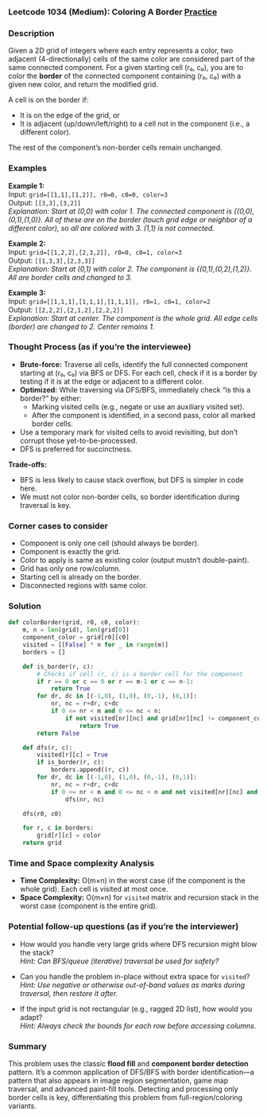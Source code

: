 ### Leetcode 1034 (Medium): Coloring A Border [Practice](https://leetcode.com/problems/coloring-a-border)

### Description  
Given a 2D grid of integers where each entry represents a color, two adjacent (4-directionally) cells of the same color are considered part of the same connected component. For a given starting cell (r₀, c₀), you are to color the **border** of the connected component containing (r₀, c₀) with a given new color, and return the modified grid. 

A cell is on the border if:
- It is on the edge of the grid, or
- It is adjacent (up/down/left/right) to a cell not in the component (i.e., a different color).

The rest of the component’s non-border cells remain unchanged.

### Examples  

**Example 1:**  
Input: `grid=[[1,1],[1,2]], r0=0, c0=0, color=3`  
Output: `[[3,3],[3,2]]`  
*Explanation: Start at (0,0) with color 1. The connected component is {(0,0),(0,1),(1,0)}. All of these are on the border (touch grid edge or neighbor of a different color), so all are colored with 3. (1,1) is not connected.*

**Example 2:**  
Input: `grid=[[1,2,2],[2,3,2]], r0=0, c0=1, color=3`  
Output: `[[1,3,3],[2,3,3]]`  
*Explanation: Start at (0,1) with color 2. The component is {(0,1),(0,2),(1,2)}. All are border cells and changed to 3.*

**Example 3:**  
Input: `grid=[[1,1,1],[1,1,1],[1,1,1]], r0=1, c0=1, color=2`  
Output: `[[2,2,2],[2,1,2],[2,2,2]]`  
*Explanation: Start at center. The component is the whole grid. All edge cells (border) are changed to 2. Center remains 1.*

### Thought Process (as if you’re the interviewee)  
- **Brute-force:** Traverse all cells, identify the full connected component starting at (r₀, c₀) via BFS or DFS. For each cell, check if it is a border by testing if it is at the edge or adjacent to a different color.
- **Optimized:** While traversing via DFS/BFS, immediately check “is this a border?” by either:
  - Marking visited cells (e.g., negate or use an auxiliary visited set).
  - After the component is identified, in a second pass, color all marked border cells.
- Use a temporary mark for visited cells to avoid revisiting, but don’t corrupt those yet-to-be-processed.
- DFS is preferred for succinctness.

**Trade-offs:**
- BFS is less likely to cause stack overflow, but DFS is simpler in code here.
- We must not color non-border cells, so border identification during traversal is key.

### Corner cases to consider  
- Component is only one cell (should always be border).
- Component is exactly the grid.
- Color to apply is same as existing color (output mustn’t double-paint).
- Grid has only one row/column.
- Starting cell is already on the border.
- Disconnected regions with same color.

### Solution

```python
def colorBorder(grid, r0, c0, color):
    m, n = len(grid), len(grid[0])
    component_color = grid[r0][c0]
    visited = [[False] * n for _ in range(m)]
    borders = []

    def is_border(r, c):
        # Checks if cell (r, c) is a border cell for the component
        if r == 0 or c == 0 or r == m-1 or c == n-1:
            return True
        for dr, dc in [(-1,0), (1,0), (0,-1), (0,1)]:
            nr, nc = r+dr, c+dc
            if 0 <= nr < m and 0 <= nc < n:
                if not visited[nr][nc] and grid[nr][nc] != component_color:
                    return True
        return False

    def dfs(r, c):
        visited[r][c] = True
        if is_border(r, c):
            borders.append((r, c))
        for dr, dc in [(-1,0), (1,0), (0,-1), (0,1)]:
            nr, nc = r+dr, c+dc
            if 0 <= nr < m and 0 <= nc < n and not visited[nr][nc] and grid[nr][nc] == component_color:
                dfs(nr, nc)

    dfs(r0, c0)

    for r, c in borders:
        grid[r][c] = color
    return grid
```

### Time and Space complexity Analysis  

- **Time Complexity:** O(m×n) in the worst case (if the component is the whole grid). Each cell is visited at most once.
- **Space Complexity:** O(m×n) for `visited` matrix and recursion stack in the worst case (component is the entire grid).

### Potential follow-up questions (as if you’re the interviewer)  

- How would you handle very large grids where DFS recursion might blow the stack?  
  *Hint: Can BFS/queue (iterative) traversal be used for safety?*

- Can you handle the problem in-place without extra space for `visited`?  
  *Hint: Use negative or otherwise out-of-band values as marks during traversal, then restore it after.*

- If the input grid is not rectangular (e.g., ragged 2D list), how would you adapt?  
  *Hint: Always check the bounds for each row before accessing columns.*

### Summary
This problem uses the classic **flood fill** and **component border detection** pattern. It’s a common application of DFS/BFS with border identification—a pattern that also appears in image region segmentation, game map traversal, and advanced paint-fill tools. Detecting and processing only border cells is key, differentiating this problem from full-region/coloring variants.